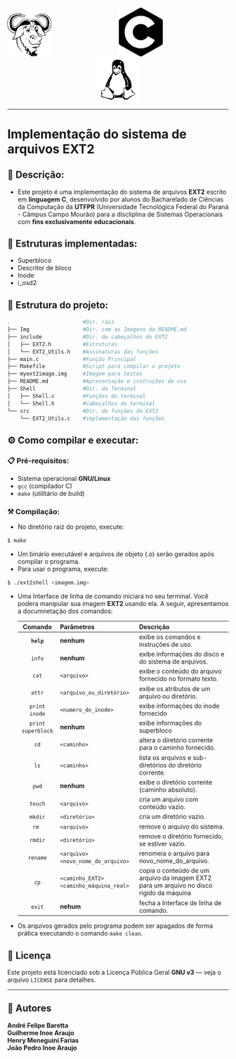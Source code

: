 <p align="center">
<img src="Img/gnu.png" width="100">
<img src="Img/C.png" width="100" style="margin: 0px 150px 0px">
<img src="Img/tux.png" width="100">
</p>



---
# Implementação do sistema de arquivos EXT2

## 📝 Descrição:
- Este projeto é uma implementação do sistema de arquivos **EXT2** escrito em **linguagem C**, desenvolvido por alunos do Bacharelado de Ciências da Computação da **UTFPR** (Universidade Tecnológica Federal do Paraná - Câmpus Campo Mourão) para a discliplina de Sistemas Operacionais com **fins exclusivamente educacionais**.

## 🔨 Estruturas implementadas:
- Superbloco
- Descritor de bloco
- Inode
- i_osd2

## 🔧 Estrutura do projeto:
```bash
.                       #Dir. raíz
├── Img                 #Dir. com as Imagens do README.md
├── include             #Dir. de cabeçalhos do EXT2
│   ├── EXT2.h          #Estruturas
│   └── EXT2_Utils.h    #Assinaturas das funções
├── main.c              #Função Principal
├── Makefile            #Script para compilar o projeto
├── myext2image.img     #Imagem para testes
├── README.md           #Apresentação e instruções de uso
├── Shell               #Dir. do Terminal
│   ├── Shell.c         #Funções do terminal
│   └── Shell.h         #Cabeçalhos do terminal
└── src                 #Dir. de funções do EXT2
    └── EXT2_Utils.c    #implementação das funções
```
## ⚙️ Como compilar e executar:

### 📋 Pré-requisitos:
- Sistema operacional **GNU/Linux**
- `gcc` (compilador C)
- `make` (utilitário de build)

### ⚒️ Compilação:
- No diretório raiz do projeto, execute:

```bash
$ make
```

- Um binário executável e arquivos de objeto (.o) serão gerados após compilar o programa.
- Para usar o programa, execute:  

```bash
$ ./ext2shell <imagem.img>
```
- Uma Interface de linha de comando iniciará no seu terminal. Você podera manipular sua imagem **EXT2** usando ela. A seguir, apresentamos a documnetação dos comandos:  
  
  | **Comando**        | **Parâmetros**    | **Descrição**     
  |:---:               |:---    |:---
  | **`help`**         | **nenhum**    | exibe os comandos e instruções de uso. 
   `info`              | **nenhum**    | exibe informações do disco e do sistema de arquivos.
   `cat`               |`<arquivo>`    | exibe o conteúdo do arquivo fornecido no formato texto.
   `attr`              | `<arquivo_ou_diretório>`    | exibe os atributos de um arquivo ou diretório.
   `print inode`       | `<numero_do_inode>`    | exibe informações do inode fornecido
   `print superblock`  |**nenhum**    | exibe informações do superbloco
   `cd`                |`<caminho>`    | altera o diretório corrente para o caminho fornecido.
   `ls`                |`<caminho>`    | lista os arquivos e sub-diretórios do diretório corrente.
   `pwd`               |**nenhum**    | exibe o diretório corrente (caminho absoluto).
   `touch`             |`<arquivo>`    | cria um arquivo com conteúdo vazio.
   `mkdir`             |`<diretório>`    | cria um diretório vazio.
    `rm `              |`<arquivo>`    | remove o arquivo do sistema.
    `rmdir`            |`<diretório>`    | remove o diretório fornecido, se estiver vazio.
    `rename`           |`<arquivo> <novo_nome_do_arquivo> `    | renomeia o arquivo para novo_nome_do_arquivo.
    `cp`               |`<caminho_EXT2> <caminho_máquina_real>` | copia o conteúdo de um arquivo da imagem EXT2 para um arquivo no disco rígido da máquina 
    `exit`             |**nehum**    | fecha a Interface de linha de comando.


- Os arquivos gerados pelo programa podem ser apagados de forma prática executando o comando `make clean`.  

## 📜 Licença

Este projeto está licenciado sob a Licença Pública Geral **GNU v3** — veja o arquivo `LICENSE` para detalhes.

---
## 👥 Autores

<b>
André Felipe Baretta<br>  
Guilherme Inoe Araujo<br>
Henry Meneguini Farias<br>
João Pedro Inoe Araujo
</b>
